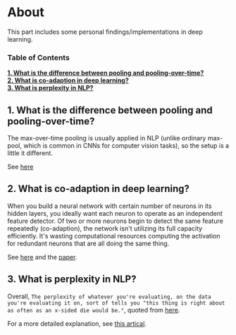 # About

This part includes some personal findings/implementations in deep learning.

### Table of Contents
**[1. What is the difference between pooling and pooling-over-time?](#)**<br>
**[2. What is co-adaption in deep learning?](#)**<br>
**[3. What is perplexity in NLP?](#)**<br>

## 1. What is the difference between pooling and pooling-over-time?

The max-over-time pooling is usually applied in NLP (unlike ordinary max-pool, which is common in CNNs for computer vision tasks), so the setup is a little it different.

See [here](https://stackoverflow.com/questions/48549670/pooling-vs-pooling-over-time)

## 2. What is co-adaption in deep learning?

When you build a neural network with certain number of neurons in its hidden layers, you ideally want each neuron to operate as an independent feature detector. Of two or more neurons begin to detect the same feature repeatedly (co-adaption), the network isn't utilizing its full capacity efficiently. It's wasting computational resources computing the activation for redundant neurons that are all doing the same thing.

See [here](https://www.quora.com/What-does-co-adaptation-of-neurons-in-a-Neural-network-mean) and the [paper](https://arxiv.org/pdf/1207.0580.pdf).

## 3. What is perplexity in NLP?

Overall, `The perplexity of whatever you're evaluating, on the data you're evaluating it on, sort of tells you "this thing is right about as often as an x-sided die would be."`, quoted from [here](https://planspace.org/2013/09/23/perplexity-what-it-is-and-what-yours-is/).

For a more detailed explanation, see [this artical](https://towardsdatascience.com/perplexity-intuition-and-derivation-105dd481c8f3).

